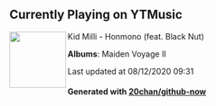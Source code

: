 ## Currently Playing on YTMusic

[<img align="left" width="100" src="https://lh3.googleusercontent.com/JTKrs5_o9lfQnJkbe5GB3yWgzveStdIgtAJbd72fJ2I5GNtNrleB8qCyZIDyK1VG6s_Iah1LioS2CJNP">](https://music.youtube.com/channel/UCYzWVpdZqtp6Ihtzy4_9M3g)

Kid Milli - Honmono (feat. Black Nut)

**Albums**: Maiden Voyage Ⅱ

Last updated at 08/12/2020 09:31

#### Generated with [20chan/github-now](https://github.com/20chan/github-now)


<!--
**20chan/20chan** is a ✨ _special_ ✨ repository because its `README.md` (this file) appears on your GitHub profile.

Here are some ideas to get you started:

- 🔭 I’m currently working on ...
- 🌱 I’m currently learning ...
- 👯 I’m looking to collaborate on ...
- 🤔 I’m looking for help with ...
- 💬 Ask me about ...
- 📫 How to reach me: ...
- 😄 Pronouns: ...
- ⚡ Fun fact: ...
-->
